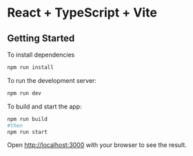 # React + TypeScript + Vite

## Getting Started

To install dependencies

```bash
npm run install
```

To run the development server:

```bash
npm run dev
```

To build and start the app:

```bash
npm run build
#then
npm run start
```

Open [http://localhost:3000](http://localhost:[port]) with your browser to see the result.
